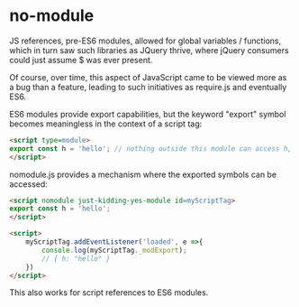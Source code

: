 # no-module

JS references, pre-ES6 modules, allowed for global variables / functions, which in turn saw such libraries as JQuery thrive, where jQuery consumers could just assume $ was ever present.

Of course, over time, this aspect of JavaScript came to be viewed more as a bug than a feature, leading to such initiatives as require.js and eventually ES6.

ES6 modules provide export capabilities, but the keyword "export" symbol becomes meaningless in the context of a script tag:

```html
<script type=module>
export const h = 'hello'; // nothing outside this module can access h, and the export keyword is meaningless.
</script>
```

nomodule.js provides a mechanism where the exported symbols can be accessed:

```html
<script nomodule just-kidding-yes-module id=myScriptTag>
export const h = 'hello';
</script>

<script>
    myScriptTag.addEventListener('loaded', e =>{
        console.log(myScriptTag._modExport);
        // { h: "hello" }
    })
</script>
```

This also works for script references to ES6 modules.
